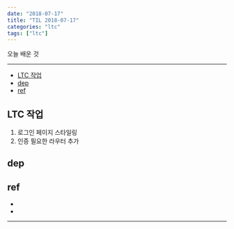 ```yaml
---
date: "2018-07-17"
title: "TIL 2018-07-17"
categories: "ltc"
tags: ["ltc"]
---
```


오늘 배운 것

----------

- [LTC 작업](#ltc-작업)
- [dep](#dep)
- [ref](#ref)

## LTC 작업

1. 로그인 페이지 스타일링
1. 인증 필요한 라우터 추가

## dep

## ref

-
-

----------
